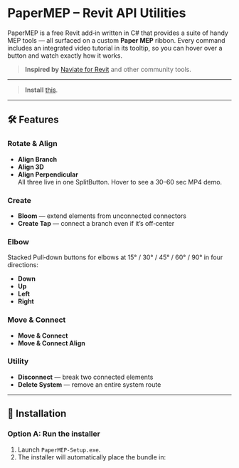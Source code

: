 # PaperMEP – Revit API Utilities

PaperMEP is a free Revit add‑in written in C# that provides a suite of handy MEP tools — all surfaced on a custom **Paper MEP** ribbon. Every command includes an integrated video tutorial in its tooltip, so you can hover over a button and watch exactly how it works.

> **Inspired by** [Naviate for Revit](https://www.naviate.com/naviate-for-revit/) and other community tools.
---
> **Install** [this](https://github.com/Cazorlas/PaperMEP-C/releases/tag/Installer).

---

## 🛠️ Features

### Rotate & Align
- **Align Branch**  
- **Align 3D**  
- **Align Perpendicular**  
All three live in one SplitButton. Hover to see a 30–60 sec MP4 demo.

### Create
- **Bloom** — extend elements from unconnected connectors  
- **Create Tap** — connect a branch even if it’s off‑center  

### Elbow
Stacked Pull‑down buttons for elbows at 15° / 30° / 45° / 60° / 90° in four directions:  
- **Down**  
- **Up**  
- **Left**  
- **Right**  

### Move & Connect
- **Move & Connect**  
- **Move & Connect Align**  

### Utility
- **Disconnect** — break two connected elements  
- **Delete System** — remove an entire system route  

---

## 🚀 Installation

### Option A: Run the installer
1. Launch `PaperMEP-Setup.exe`.  
2. The installer will automatically place the bundle in:  
